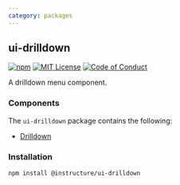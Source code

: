```yaml
---
category: packages
---
```


## ui-drilldown

[![npm][npm]][npm-url]
[![MIT License][license-badge]][license]
[![Code of Conduct][coc-badge]][coc]

A drilldown menu component.

### Components

The `ui-drilldown` package contains the following:

- [Drilldown](#Drilldown)

### Installation

```sh
npm install @instructure/ui-drilldown
```

[npm]: https://img.shields.io/npm/v/@instructure/ui-drilldown.svg
[npm-url]: https://npmjs.com/package/@instructure/ui-drilldown
[license-badge]: https://img.shields.io/npm/l/instructure-ui.svg?style=flat-square
[license]: https://github.com/instructure/instructure-ui/blob/master/LICENSE
[coc-badge]: https://img.shields.io/badge/code%20of-conduct-ff69b4.svg?style=flat-square
[coc]: https://github.com/instructure/instructure-ui/blob/master/CODE_OF_CONDUCT.md

